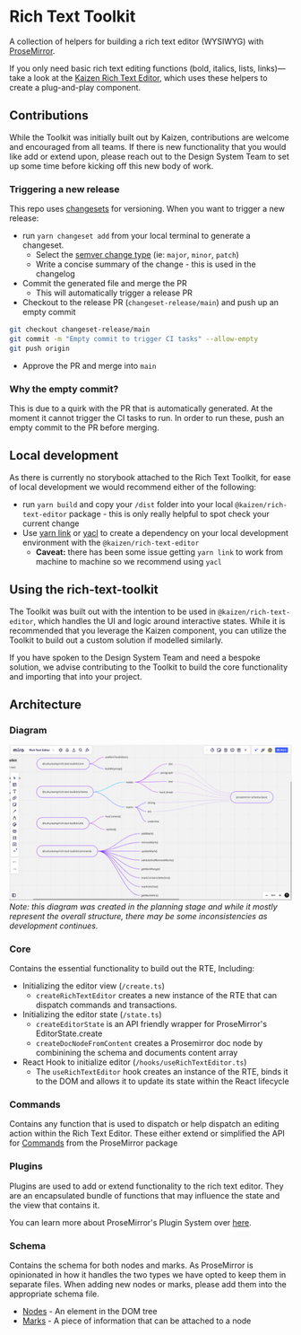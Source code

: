 # Rich Text Toolkit

A collection of helpers for building a rich text editor (WYSIWYG) with [ProseMirror](https://prosemirror.net/).

If you only need basic rich text editing functions (bold, italics, lists, links)—take a look at the [Kaizen Rich Text Editor](https://github.com/cultureamp/kaizen-design-system/tree/master/packages/rich-text-editor), which uses these helpers to create a plug-and-play component.

## Contributions

While the Toolkit was initially built out by Kaizen, contributions are welcome and encouraged from all teams. If there is new functionality that you would like add or extend upon, please reach out to the Design System Team to set up some time before kicking off this new body of work.

### Triggering a new release

This repo uses [changesets](https://github.com/changesets/changesets) for versioning. When you want to trigger a new release:
- run `yarn changeset add` from your local terminal to generate a changeset.
    - Select the [semver change type](https://semver.org/) (ie: `major`, `minor`, `patch`)
    - Write a concise summary of the change -  this is used in the changelog
- Commit the generated file and merge the PR
    - This will automatically trigger a release PR
- Checkout to the release PR (`changeset-release/main`) and push up an empty commit
```bash
git checkout changeset-release/main
git commit -m "Empty commit to trigger CI tasks" --allow-empty
git push origin
```
- Approve the PR and merge into `main`

### Why the empty commit?

This is due to a quirk with the PR that is automatically generated. At the moment it cannot trigger the CI tasks to run. In order to run these, push an empty commit to the PR before merging.


## Local development

As there is currently no storybook attached to the Rich Text Toolkit, for ease of local development we would recommend either of the following: 
- run `yarn build` and copy your `/dist` folder into your local `@kaizen/rich-text-editor` package - this is only really helpful to spot check your current change
- Use [yarn link](https://classic.yarnpkg.com/en/docs/cli/link) or [yacl](https://github.com/wclr/yalc) to create a dependency on your local development environment with the `@kaizen/rich-text-editor`
  - **Caveat:** there has been some issue getting `yarn link` to work from machine to machine so we recommend using `yacl`

## Using the rich-text-toolkit

The Toolkit was built out with the intention to be used in `@kaizen/rich-text-editor`, which handles the UI and logic around interactive states. While it is recommended that you leverage the Kaizen component, you can utilize the Toolkit to build out a custom solution if modelled similarly.

If you have spoken to the Design System Team and need a bespoke solution, we advise contributing to the Toolkit to build the core functionality and importing that into your project.


## Architecture

### Diagram

![RTE Diagram](/docs/assets/rich-text-toolkit-at-a-glance.png)
*Note: this diagram was created in the planning stage and while it mostly represent the overall structure, there may be some inconsistencies as development continues.*

### Core

Contains the essential functionality to build out the RTE, Including:
- Initializing the editor view (`/create.ts`)
    - `createRichTextEditor` creates a new instance of the RTE that can dispatch commands and transactions.
- Initializing the editor state (`/state.ts`)
    - `createEditorState` is an API friendly wrapper for ProseMirror's EditorState.create
    -   `createDocNodeFromContent` creates a Prosemirror doc node by combinining the schema and documents content array
- React Hook to initialize editor (`/hooks/useRichTextEditor.ts`)
    - The `useRichTextEditor` hook creates an instance of the RTE, binds it to the DOM and allows it to update its state within the React lifecycle


### Commands

Contains any function that is used to dispatch or help dispatch an editing action within the Rich Text Editor. These either extend or simplified the API for [Commands](https://prosemirror.net/docs/ref/#state.Command) from the ProseMirror package 

### Plugins

Plugins are used to add or extend functionality to the rich text editor. They are an encapsulated bundle of functions that may influence the state and the view that contains it.

You can learn more about ProseMirror's Plugin System over [here](https://prosemirror.net/docs/ref/#state.Plugin_System).

### Schema

Contains the schema for both nodes and marks. As ProseMirror is opinionated in how it handles the two types we have opted to keep them in separate files. When adding new nodes or marks, please add them into the appropriate schema file.
- [Nodes](https://prosemirror.net/docs/ref/#model.Node) - An element in the DOM tree
- [Marks](https://prosemirror.net/docs/ref/#model.Mark) - A piece of information that can be attached to a node

